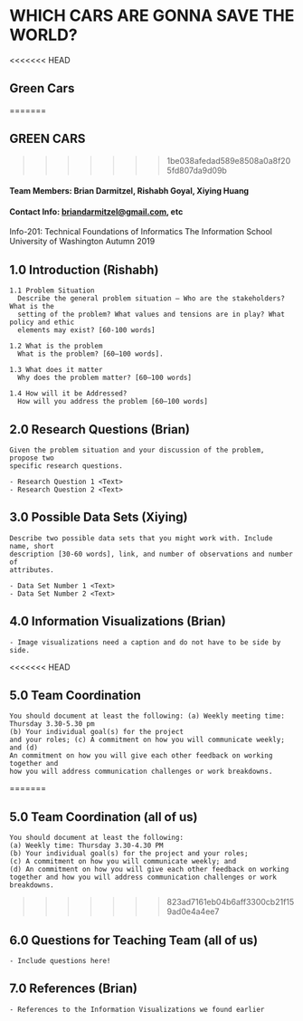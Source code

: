 # WHICH CARS ARE GONNA SAVE THE WORLD?

<<<<<<< HEAD
## Green Cars
=======
## GREEN CARS
>>>>>>> 1be038afedad589e8508a0a8f205fd807da9d09b

#### Team Members: Brian Darmitzel, Rishabh Goyal, Xiying Huang
#### Contact Info: briandarmitzel@gmail.com, etc

Info-201: Technical Foundations of Informatics
The Information School
University of Washington
Autumn 2019

## 1.0 Introduction (Rishabh)
    1.1 Problem Situation
      Describe the general problem situation – Who are the stakeholders? What is the
      setting of the problem? What values and tensions are in play? What policy and ethic
      elements may exist? [60-100 words]

    1.2 What is the problem
      What is the problem? [60–100 words].

    1.3 What does it matter
      Why does the problem matter? [60–100 words]

    1.4 How will it be Addressed?
      How will you address the problem [60–100 words]

## 2.0 Research Questions (Brian)
    Given the problem situation and your discussion of the problem, propose two
    specific research questions.

    - Research Question 1 <Text>
    - Research Question 2 <Text>

## 3.0 Possible Data Sets (Xiying)
    Describe two possible data sets that you might work with. Include name, short
    description [30-60 words], link, and number of observations and number of
    attributes.

    - Data Set Number 1 <Text>
    - Data Set Number 2 <Text>

## 4.0 Information Visualizations (Brian)
    - Image visualizations need a caption and do not have to be side by side.

<<<<<<< HEAD
## 5.0 Team Coordination
    You should document at least the following: (a) Weekly meeting time: Thursday 3.30-5.30 pm
    (b) Your individual goal(s) for the project
    and your roles; (c) A commitment on how you will communicate weekly; and (d)
    An commitment on how you will give each other feedback on working together and
    how you will address communication challenges or work breakdowns.
=======
## 5.0 Team Coordination (all of us)
    You should document at least the following:
    (a) Weekly time: Thursday 3.30-4.30 PM
    (b) Your individual goal(s) for the project and your roles;
    (c) A commitment on how you will communicate weekly; and
    (d) An commitment on how you will give each other feedback on working
    together and how you will address communication challenges or work breakdowns.
>>>>>>> 823ad7161eb04b6aff3300cb21f159ad0e4a4ee7

## 6.0 Questions for Teaching Team (all of us)
    - Include questions here!

## 7.0 References (Brian)
    - References to the Information Visualizations we found earlier
